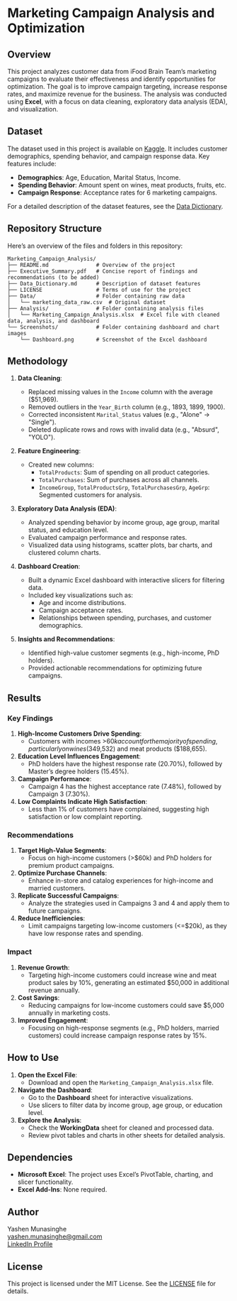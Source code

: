 # Marketing Campaign Analysis and Optimization

## Overview
This project analyzes customer data from iFood Brain Team’s marketing campaigns to evaluate their effectiveness and identify opportunities for optimization. The goal is to improve campaign targeting, increase response rates, and maximize revenue for the business. The analysis was conducted using **Excel**, with a focus on data cleaning, exploratory data analysis (EDA), and visualization.

## Dataset
The dataset used in this project is available on [Kaggle](https://www.kaggle.com/datasets/jackdaoud/marketing-data). It includes customer demographics, spending behavior, and campaign response data. Key features include:
- **Demographics**: Age, Education, Marital Status, Income.
- **Spending Behavior**: Amount spent on wines, meat products, fruits, etc.
- **Campaign Response**: Acceptance rates for 6 marketing campaigns.

For a detailed description of the dataset features, see the [Data Dictionary](Data_Dictionary.md).

## Repository Structure
Here’s an overview of the files and folders in this repository:

```
Marketing_Campaign_Analysis/
├── README.md               # Overview of the project
├── Executive_Summary.pdf   # Concise report of findings and recommendations (to be added)
├── Data_Dictionary.md      # Description of dataset features
├── LICENSE                 # Terms of use for the project
├── Data/                   # Folder containing raw data
│   └── marketing_data_raw.csv  # Original dataset
├── Analysis/               # Folder containing analysis files
│   └── Marketing_Campaign_Analysis.xlsx  # Excel file with cleaned data, analysis, and dashboard
└── Screenshots/            # Folder containing dashboard and chart images
    └── Dashboard.png       # Screenshot of the Excel dashboard
```

## Methodology
1. **Data Cleaning**:
   - Replaced missing values in the `Income` column with the average ($51,969).
   - Removed outliers in the `Year_Birth` column (e.g., 1893, 1899, 1900).
   - Corrected inconsistent `Marital_Status` values (e.g., "Alone" → "Single").
   - Deleted duplicate rows and rows with invalid data (e.g., "Absurd", "YOLO").

2. **Feature Engineering**:
   - Created new columns:
     - `TotalProducts`: Sum of spending on all product categories.
     - `TotalPurchases`: Sum of purchases across all channels.
     - `IncomeGroup`, `TotalProductsGrp`, `TotalPurchasesGrp`, `AgeGrp`: Segmented customers for analysis.

3. **Exploratory Data Analysis (EDA)**:
   - Analyzed spending behavior by income group, age group, marital status, and education level.
   - Evaluated campaign performance and response rates.
   - Visualized data using histograms, scatter plots, bar charts, and clustered column charts.

4. **Dashboard Creation**:
   - Built a dynamic Excel dashboard with interactive slicers for filtering data.
   - Included key visualizations such as:
     - Age and income distributions.
     - Campaign acceptance rates.
     - Relationships between spending, purchases, and customer demographics.

5. **Insights and Recommendations**:
   - Identified high-value customer segments (e.g., high-income, PhD holders).
   - Provided actionable recommendations for optimizing future campaigns.

## Results
### Key Findings
1. **High-Income Customers Drive Spending**:
   - Customers with incomes >$60k account for the majority of spending, particularly on wines ($349,532) and meat products ($188,655).
2. **Education Level Influences Engagement**:
   - PhD holders have the highest response rate (20.70%), followed by Master’s degree holders (15.45%).
3. **Campaign Performance**:
   - Campaign 4 has the highest acceptance rate (7.48%), followed by Campaign 3 (7.30%).
4. **Low Complaints Indicate High Satisfaction**:
   - Less than 1% of customers have complained, suggesting high satisfaction or low complaint reporting.

### Recommendations
1. **Target High-Value Segments**:
   - Focus on high-income customers (>$60k) and PhD holders for premium product campaigns.
2. **Optimize Purchase Channels**:
   - Enhance in-store and catalog experiences for high-income and married customers.
3. **Replicate Successful Campaigns**:
   - Analyze the strategies used in Campaigns 3 and 4 and apply them to future campaigns.
4. **Reduce Inefficiencies**:
   - Limit campaigns targeting low-income customers (<=$20k), as they have low response rates and spending.

### Impact
1. **Revenue Growth**:
   - Targeting high-income customers could increase wine and meat product sales by 10%, generating an estimated $50,000 in additional revenue annually.
2. **Cost Savings**:
   - Reducing campaigns for low-income customers could save $5,000 annually in marketing costs.
3. **Improved Engagement**:
   - Focusing on high-response segments (e.g., PhD holders, married customers) could increase campaign response rates by 15%.

## How to Use
1. **Open the Excel File**:
   - Download and open the `Marketing_Campaign_Analysis.xlsx` file.
2. **Navigate the Dashboard**:
   - Go to the **Dashboard** sheet for interactive visualizations.
   - Use slicers to filter data by income group, age group, or education level.
3. **Explore the Analysis**:
   - Check the **WorkingData** sheet for cleaned and processed data.
   - Review pivot tables and charts in other sheets for detailed analysis.

## Dependencies
- **Microsoft Excel**: The project uses Excel’s PivotTable, charting, and slicer functionality.
- **Excel Add-Ins**: None required.

## Author
Yashen Munasinghe  
yashen.munasinghe@gmail.com  
[LinkedIn Profile](http://www.linkedin.com/in/yashen-m)

## License
This project is licensed under the MIT License. See the [LICENSE](LICENSE) file for details.
